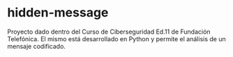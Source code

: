 # hidden-message
Proyecto dado dentro del Curso de Ciberseguridad Ed.11 de Fundación Telefónica. El mismo está desarrollado en Python y permite el análisis de un mensaje codificado.
